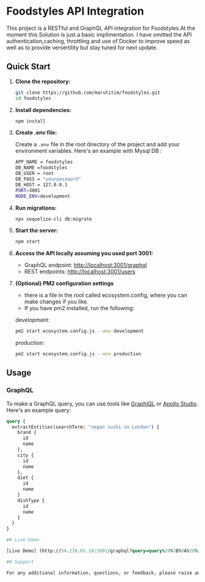 # Foodstyles API Integration

This project is a RESTful and GraphQL API integration for Foodstyles.At the moment this Solution is just a basic implimentation. I have omitted the API authentication,caching, throttling and use of Docker to improve speed as well as to provide versertility but stay tuned for next update.

## Quick Start

1. **Clone the repository:**

    ```sh
    git clone https://github.com/marutitim/foodstyles.git
    cd foodstyles
    ```

2. **Install dependencies:**

    ```sh
    npm install
    ```

3. **Create .env file:**

    Create a `.env` file in the root directory of the project and add your environment variables. Here's an example with Mysql DB :

    ```sh
    APP_NAME = foodstyles
    DB_NAME =foodstyles
    DB_USER = root
    DB_PASS = "yourpassword"
    DB_HOST = 127.0.0.1
    PORT=3001
    NODE_ENV=development
    ```

4. **Run migrations:**

    ```sh
    npx sequelize-cli db:migrate
    ```

5. **Start the server:**

    ```sh
    npm start
    ```

6. **Access the API locally assuming you used port 3001:**

    - GraphQL endpoint: [http://localhost:3001/graphql](http://localhost:3001/graphql)
    - REST endpoints: [http://localhost:3001/users](http://localhost:3001/users)

7. **(Optional) PM2 configuration settings**
   - there is a file in the root called ecosystem.config, where you can make changes if you like.
   - If you have pm2 installed, run the following:

    development:

    ```sh
   pm2 start ecosystem.config.js --env development
   ```

    production:

    ```sh
   pm2 start ecosystem.config.js --env production
   ```

## Usage

### GraphQL

To make a GraphQL query, you can use tools like [GraphiQL](https://github.com/graphql/graphiql) or [Apollo Studio](https://www.apollographql.com/docs/studio/). Here's an example query:

```graphql
query {
  extractEntities(searchTerm: "vegan sushi in London") {
    brand {
      id
      name
    },
    city {
      id
      name
    },
    diet {
      id
      name
    }
    dishType {
      id
      name
    }
  }
}

## Live Demo

[Live Demo] (http://54.210.65.18:3001/graphql?query=query%20%7B%0A%20%20extractEntities(searchTerm%3A%20%22vegan%20sushi%20in%20London%22)%20%7B%0A%20%20%20diet%7B%0A%20%20%20%20id%2C%0A%20%20%20%20name%0A%20%20%7D%0A%20%20%20dishType%7B%0A%20%20%20%20id%2C%0A%20%20%20%20name%0A%20%20%7D%0A%20%7D%0A%7D%0A)

## Support

For any additional information, questions, or feedback, please raise an issue on [GitHub] (https://github.com/marutitim/foodstyles.git) or contact us via our handle. We highly appreciate your participation!